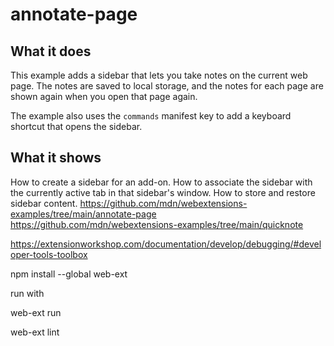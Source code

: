 # annotate-page

## What it does

This example adds a sidebar that lets you take notes on the current web page. The notes are saved to local storage, and the notes for each page are shown again when you open that page again.

The example also uses the `commands` manifest key to add a keyboard shortcut that opens the sidebar.

## What it shows

How to create a sidebar for an add-on. How to associate the sidebar with the currently active tab in that sidebar's window. How to store and restore sidebar content.
https://github.com/mdn/webextensions-examples/tree/main/annotate-page
https://github.com/mdn/webextensions-examples/tree/main/quicknote

https://extensionworkshop.com/documentation/develop/debugging/#developer-tools-toolbox

npm install --global web-ext

run with 

web-ext run

web-ext lint